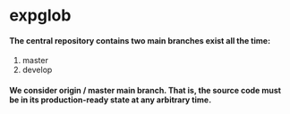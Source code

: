 expglob
=====

#### The central repository contains two main branches exist all the time:

1. master
2. develop

#### We consider origin / master main branch. That is, the source code must be in its production-ready state at any arbitrary time.
